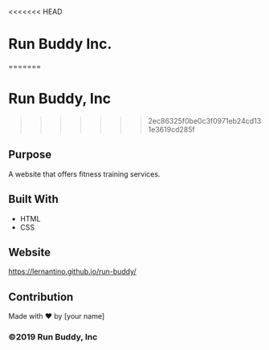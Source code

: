 <<<<<<< HEAD
# Run Buddy Inc.
=======
# Run Buddy, Inc
>>>>>>> 2ec86325f0be0c3f0971eb24cd131e3619cd285f

## Purpose
A website that offers fitness training services. 

## Built With
* HTML
* CSS

## Website
https://lernantino.github.io/run-buddy/

## Contribution
Made with ❤️ by [your name]

### ©️2019 Run Buddy, Inc 
